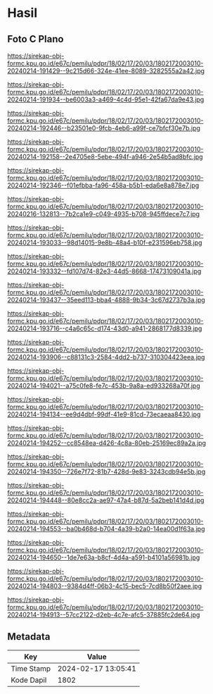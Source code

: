 # Hasil

## Foto C Plano

https://sirekap-obj-formc.kpu.go.id/e67c/pemilu/pdpr/18/02/17/20/03/1802172003010-20240214-191429--9c215d66-324e-41ee-8089-3282555a2a42.jpg

https://sirekap-obj-formc.kpu.go.id/e67c/pemilu/pdpr/18/02/17/20/03/1802172003010-20240214-191934--be6003a3-a469-4c4d-95e1-42fa67da9e43.jpg

https://sirekap-obj-formc.kpu.go.id/e67c/pemilu/pdpr/18/02/17/20/03/1802172003010-20240214-192446--b23501e0-9fcb-4eb6-a99f-ce7bfcf30e7b.jpg

https://sirekap-obj-formc.kpu.go.id/e67c/pemilu/pdpr/18/02/17/20/03/1802172003010-20240214-192158--2e4705e8-5ebe-494f-a946-2e54b5ad8bfc.jpg

https://sirekap-obj-formc.kpu.go.id/e67c/pemilu/pdpr/18/02/17/20/03/1802172003010-20240214-192346--f01efbba-fa96-458a-b5b1-eda6e8a878e7.jpg

https://sirekap-obj-formc.kpu.go.id/e67c/pemilu/pdpr/18/02/17/20/03/1802172003010-20240216-132813--7b2ca1e9-c049-4935-b708-945ffdece7c7.jpg

https://sirekap-obj-formc.kpu.go.id/e67c/pemilu/pdpr/18/02/17/20/03/1802172003010-20240214-193033--98d14015-9e8b-48a4-b10f-e231596eb758.jpg

https://sirekap-obj-formc.kpu.go.id/e67c/pemilu/pdpr/18/02/17/20/03/1802172003010-20240214-193332--fd107d74-82e3-44d5-8668-17473109041a.jpg

https://sirekap-obj-formc.kpu.go.id/e67c/pemilu/pdpr/18/02/17/20/03/1802172003010-20240214-193437--35eed113-bba4-4888-9b34-3c67d2737b3a.jpg

https://sirekap-obj-formc.kpu.go.id/e67c/pemilu/pdpr/18/02/17/20/03/1802172003010-20240214-193716--c4a6c65c-d174-43d0-a941-2868177d8339.jpg

https://sirekap-obj-formc.kpu.go.id/e67c/pemilu/pdpr/18/02/17/20/03/1802172003010-20240214-193906--c88131c3-2584-4dd2-b737-310304423eea.jpg

https://sirekap-obj-formc.kpu.go.id/e67c/pemilu/pdpr/18/02/17/20/03/1802172003010-20240214-194021--a75c0fe8-fe7c-453b-9a8a-ed933268a70f.jpg

https://sirekap-obj-formc.kpu.go.id/e67c/pemilu/pdpr/18/02/17/20/03/1802172003010-20240214-194134--ee9d4dbf-99df-41e9-81cd-73ecaeaa8430.jpg

https://sirekap-obj-formc.kpu.go.id/e67c/pemilu/pdpr/18/02/17/20/03/1802172003010-20240214-194252--cc8548ea-d426-4c8a-80eb-25169ec89a2a.jpg

https://sirekap-obj-formc.kpu.go.id/e67c/pemilu/pdpr/18/02/17/20/03/1802172003010-20240214-194350--726e7f72-81b7-428d-9e83-3243cdb94e5b.jpg

https://sirekap-obj-formc.kpu.go.id/e67c/pemilu/pdpr/18/02/17/20/03/1802172003010-20240214-194448--80e8cc2a-ae97-47a4-b87d-5a2beb141d4d.jpg

https://sirekap-obj-formc.kpu.go.id/e67c/pemilu/pdpr/18/02/17/20/03/1802172003010-20240214-194553--ba0b468d-b704-4a39-b2a0-14ea00d1f63a.jpg

https://sirekap-obj-formc.kpu.go.id/e67c/pemilu/pdpr/18/02/17/20/03/1802172003010-20240214-194650--1de7e63a-b8cf-4d4a-a591-b4101a56981b.jpg

https://sirekap-obj-formc.kpu.go.id/e67c/pemilu/pdpr/18/02/17/20/03/1802172003010-20240214-194803--9384d4ff-06b3-4c15-bec5-7cd8b50f2aee.jpg

https://sirekap-obj-formc.kpu.go.id/e67c/pemilu/pdpr/18/02/17/20/03/1802172003010-20240214-194913--57cc2122-d2eb-4c7e-afc5-37885fc2de64.jpg


## Metadata

| Key        | Value               |
| ---------- | ------------------- |
| Time Stamp | 2024-02-17 13:05:41 |
| Kode Dapil | 1802                |



